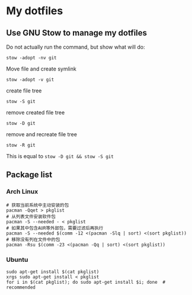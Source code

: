 # My dotfiles

## Use GNU Stow to manage my dotfiles

Do not actually run the command, but show what will do:
```shell
stow -adopt -nv git
```

Move file and create symlink
```shell
stow -adopt -v git
```
create file tree
```shell
stow -S git
```

remove created file tree
```shell
stow -D git
```

remove and recreate file tree
```shell
stow -R git
```
This is equal to `stow -D git && stow -S git`


## Package list
### Arch Linux

```shell
# 获取当前系统中主动安装的包
pacman -Qqet > pkglist
# 从列表文件安装软件包
pacman -S --needed - < pkglist
# 如果其中包含AUR等外部包，需要过滤后再执行
pacman -S --needed $(comm -12 <(pacman -Slq | sort) <(sort pkglist))
# 移除没有列在文件中的包
pacman -Rsu $(comm -23 <(pacman -Qq | sort) <(sort pkglist))
```

### Ubuntu
```
sudo apt-get install $(cat pkglist)
xrgs sudo apt-get install < pkglist
for i in $(cat pkglist); do sudo apt-get install $i; done  # recommended
```

